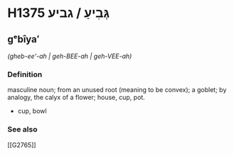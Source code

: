 # H1375 גְּבִיעַ / גביע

## gᵉbîyaʻ

_(gheb-ee'-ah | ɡeh-BEE-ah | ɡeh-VEE-ah)_

### Definition

masculine noun; from an unused root (meaning to be convex); a goblet; by analogy, the calyx of a flower; house, cup, pot.

- cup, bowl
### See also

[[G2765]]

